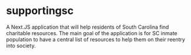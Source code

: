 # supportingsc

<p> A Next.JS application that will help residents of South Carolina find charitable resources. The main goal of the application is for SC inmate population to have a central list of resources to help them on their reentry into society. </p>

